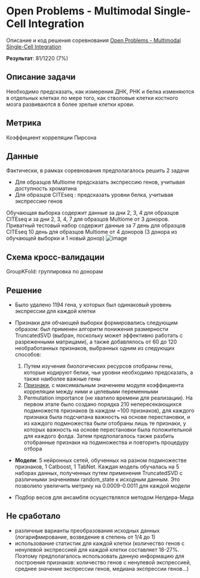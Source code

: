 # Open Problems - Multimodal Single-Cell Integration
Описание и код решения соревнования [Open Problems - Multimodal Single-Cell Integration](https://www.kaggle.com/competitions/open-problems-multimodal)

**Результат**: 81/1220 (7%)

## Описание задачи
Необходимо предсказать, как измерения ДНК, РНК и белка изменяются в отдельных клетках по мере того, как стволовые клетки костного мозга развиваются в более зрелые клетки крови.

## Метрика
Коэффициент корреляции Пирсона
## Данные
Фактически, в рамках соревнования предполагалось решить 2 задачи
*  Для образцов Multiome предсказать экспрессию генов, учитывая доступность хроматина
*  Для образцов CITEseq : предсказать уровни белка, учитывая экспрессию генов 

Обучающая выборка содержит данные за дни 2, 3, 4 для образцов CITEseq и за дни 2, 3, 4, 7 для образцов Multiome от 3 доноров. Приватный тестовый набор содержит данные за 7 день для образцов CITEseq 10 день для образцов Multiome от 4 доноров (3 донора из обучающей выборки и 1 новый донор)
![image](https://www.googleapis.com/download/storage/v1/b/kaggle-user-content/o/inbox%2F4308072%2F23e8c1f6faea1453998544cdc116a20e%2FNeurIPS%202022%20-%20Frame%204.jpg?generation=1660755395301873&alt=media)
## Схема кросс-валидации
GroupKFold: группировка по донорам
## Решение
* Было удалено 1194 гена, у которых был одинаковый уровень экспрессии для каждой клетки
* Признаки для обчающей выборки формировались следующим образом: был применен алгоритм понижения размерности TruncatedSVD (выбран, поскольку может эффективно работать с разреженными матрицами), а также добавлялось от 60 до 120 необработанных признаков, выбранных одним из следующих способов:

   1. Путем изучения биологических ресурсов отобраны гены, которые кодируют белки, чьи уровни необходимо предсказать, а также наиболее важные гены
   2. [Признаки](https://github.com/sfnga/Open-Problems-Multimodal-Single-Cell-Integration/blob/main/select-most-correlated.ipynb), с максимальным значением модуля коэффициента корреляции между ними и целевыми переменными
   3. Permutation importance (не хватило времени для реализации). На первом этапе было создано порядка 210 непересекающихся подмножеств признаков (в каждом ~100 признаков), для каждого признака была подсчитана важность на основе перестановки, и из каждого подмножества были отобраны лишь те признаки, у которых важность на основе перестановки была положительной для каждого фолда. Затем предполагалось также разбить отобранные признаки на подмножества и повторить процедуру отбора
* **Модели**: 5 нейронных сетей, обученных на разном подмножестве признаков, 1 Catboost, 1 TabNet.
Каждая модель обучалась на 5 наборах данных, полученных путем применения TruncatedSVD с различными значениями random_state к исходным данным. Это позволило увеличить метрику на 0.0009-0.0011 для каждой модели
*  Подбор весов для ансамбля осуществлялся методом Нелдера-Мида

## Не сработало
*  различные варианты преобразования исходных данных (логарифмирование, возведение в степень от 1/4 до 1)
*  использование статистик для каждой клетки (количество генов с ненулевой экспрессией для каждой клетки составляет 18-27%. Поэтому предполагалось использовать данную информацию для построения признаков: количество генов с ненулевой экспрессией, среднее значение экспрессии генов, медиана экспрессии генов...)

